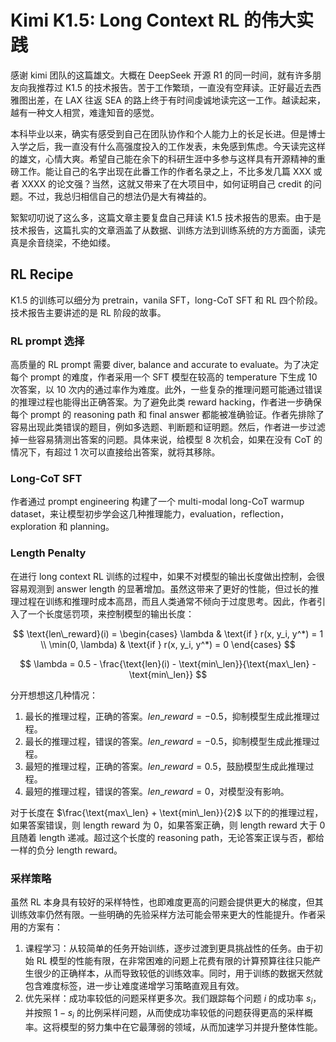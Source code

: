 # Kimi K1.5: Long Context RL 的伟大实践

感谢 kimi 团队的这篇雄文。大概在 DeepSeek 开源 R1 的同一时间，就有许多朋友向我推荐过 K1.5 的技术报告。苦于工作繁琐，一直没有空拜读。正好最近去西雅图出差，在 LAX 往返 SEA 的路上终于有时间虔诚地读完这一工作。越读起来，越有一种文人相赏，难逢知音的感觉。

本科毕业以来，确实有感受到自己在团队协作和个人能力上的长足长进。但是博士入学之后，我一直没有什么高强度投入的工作发表，未免感到焦虑。今天读完这样的雄文，心情大爽。希望自己能在余下的科研生涯中多参与这样具有开源精神的重磅工作。能让自己的名字出现在此番工作的作者名录之上，不比多发几篇 XXX 或者 XXXX 的论文强？当然，这就又带来了在大项目中，如何证明自己 credit 的问题。不过，我总归相信自己的想法仍是大有裨益的。

絮絮叨叨说了这么多，这篇文章主要复盘自己拜读 K1.5 技术报告的思索。由于是技术报告，这篇扎实的文章涵盖了从数据、训练方法到训练系统的方方面面，读完真是余音绕梁，不绝如缕。

## RL Recipe

K1.5 的训练可以细分为 pretrain，vanila SFT，long-CoT SFT 和 RL 四个阶段。技术报告主要讲述的是 RL 阶段的故事。

### RL prompt 选择

高质量的 RL prompt 需要 diver, balance and accurate to evaluate。为了决定每个 prompt 的难度，作者采用一个 SFT 模型在较高的 temperature 下生成 10 次答案，以 10 次内的通过率作为难度。此外，一些复杂的推理问题可能通过错误的推理过程也能得出正确答案。为了避免此类 reward hacking，作者进一步确保每个 prompt 的 reasoning path 和 final answer 都能被准确验证。作者先排除了容易出现此类错误的题目，例如多选题、判断题和证明题。然后，作者进一步过滤掉一些容易猜测出答案的问题。具体来说，给模型 8 次机会，如果在没有 CoT 的情况下，有超过 1 次可以直接给出答案，就将其移除。

### Long-CoT SFT

作者通过 prompt engineering 构建了一个 multi-modal long-CoT warmup dataset，来让模型初步学会这几种推理能力，evaluation，reflection，exploration 和 planning。

### Length Penalty

在进行 long context RL 训练的过程中，如果不对模型的输出长度做出控制，会很容易观测到 answer length 的显著增加。虽然这带来了更好的性能，但过长的推理过程在训练和推理时成本高昂，而且人类通常不倾向于过度思考。因此，作者引入了一个长度惩罚项，来控制模型的输出长度：

$$ \text{len\_reward}(i) = \begin{cases} \lambda & \text{if } r(x, y_i, y^*) = 1 \\ \min(0, \lambda) & \text{if } r(x, y_i, y^*) = 0 \end{cases} $$

$$ \lambda = 0.5 - \frac{\text{len}(i) - \text{min\_len}}{\text{max\_len} - \text{min\_len}} $$

分开想想这几种情况：

1. 最长的推理过程，正确的答案。$len\_reward = -0.5$，抑制模型生成此推理过程。
2. 最长的推理过程，错误的答案。$len\_reward = -0.5$，抑制模型生成此推理过程。
3. 最短的推理过程，正确的答案。$len\_reward = 0.5$，鼓励模型生成此推理过程。
4. 最短的推理过程，错误的答案。$len\_reward = 0$，对模型没有影响。

对于长度在 $\frac{\text{max\_len} + \text{min\_len}}{2}$ 以下的的推理过程，如果答案错误，则 length reward 为 0，如果答案正确，则 length reward 大于 0 且随着 length 递减。超过这个长度的 reasoning path，无论答案正误与否，都给一样的负分 length reward。

### 采样策略

虽然 RL 本身具有较好的采样特性，也即难度更高的问题会提供更大的梯度，但其训练效率仍然有限。一些明确的先验采样方法可能会带来更大的性能提升。作者采用的方案有：

1. 课程学习：从较简单的任务开始训练，逐步过渡到更具挑战性的任务。由于初始 RL 模型的性能有限，在非常困难的问题上花费有限的计算预算往往只能产生很少的正确样本，从而导致较低的训练效率。同时，用于训练的数据天然就包含难度标签，进一步让难度递增学习策略直观且有效。
2. 优先采样：成功率较低的问题采样更多次。我们跟踪每个问题 $i$ 的成功率 $s_i$，并按照 $1 - s_i$ 的比例采样问题，从而使成功率较低的问题获得更高的采样概率。这将模型的努力集中在它最薄弱的领域，从而加速学习并提升整体性能。

